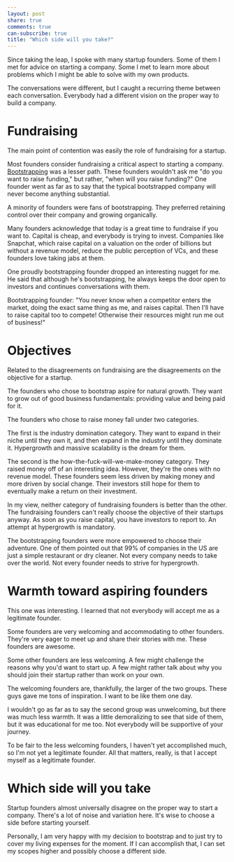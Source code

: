 ```yaml
---
layout: post
share: true
comments: true
can-subscribe: true
title: "Which side will you take?"
---
```


Since taking the leap, I spoke with many startup founders.  Some of them I met for advice on starting a company.  Some I met to learn more about problems which I might be able to solve with my own products.

The conversations were different, but I caught a recurring theme between each conversation.  Everybody had a different vision on the proper way to build a company.

# Fundraising

The main point of contention was easily the role of fundraising for a startup.

Most founders consider fundraising a critical aspect to starting a company.  <a href="http://www.dillonforrest.com/startup/how-to-fund-your-startup/" target="_blank">Bootstrapping</a> was a lesser path.  These founders wouldn't ask me "do you want to raise funding," but rather, "when will you raise funding?"  One founder went as far as to say that the typical bootstrapped company will never become anything substantial.

A minority of founders were fans of bootstrapping.  They preferred retaining control over their company and growing organically.

Many founders acknowledge that today is a great time to fundraise if you want to.  Capital is cheap, and everybody is trying to invest.  Companies like Snapchat, which raise capital on a valuation on the order of billions but without a revenue model, reduce the public perception of VCs, and these founders love taking jabs at them.

One proudly bootstrapping founder dropped an interesting nugget for me.  He said that although he's bootstrapping, he always keeps the door open to investors and continues conversations with them.

Bootstrapping founder:  "You never know when a competitor enters the market, doing the exact same thing as me, and raises capital.  Then I'll have to raise capital too to compete!  Otherwise their resources might run me out of business!"

# Objectives

Related to the disagreements on fundraising are the disagreements on the objective for a startup.

The founders who chose to bootstrap aspire for natural growth.  They want to grow out of good business fundamentals:  providing value and being paid for it.

The founders who chose to raise money fall under two categories.

The first is the industry domination category.  They want to expand in their niche until they own it, and then expand in the industry until they dominate it.  Hypergrowth and massive scalability is the dream for them.

The second is the how-the-fuck-will-we-make-money category.  They raised money off of an interesting idea.  However, they're the ones with no revenue model.  These founders seem less driven by making money and more driven by social change.  Their investors still hope for them to eventually make a return on their investment.

In my view, neither category of fundraising founders is better than the other.  The fundraising founders can't really choose the objective of their startups anyway.  As soon as you raise capital, you have investors to report to.  An attempt at hypergrowth is mandatory.

The bootstrapping founders were more empowered to choose their adventure.  One of them pointed out that 99% of companies in the US are just a simple restaurant or dry cleaner.  Not every company needs to take over the world.  Not every founder needs to strive for hypergrowth.

# Warmth toward aspiring founders

This one was interesting.  I learned that not everybody will accept me as a legitimate founder.

Some founders are very welcoming and accommodating to other founders.  They're very eager to meet up and share their stories with me.  These founders are awesome.

Some other founders are less welcoming.  A few might challenge the reasons why you'd want to start up.  A few might rather talk about why you should join their startup rather than work on your own.

The welcoming founders are, thankfully, the larger of the two groups.  These guys gave me tons of inspiration.  I want to be like them one day.

I wouldn't go as far as to say the second group was unwelcoming, but there was much less warmth.  It was a little demoralizing to see that side of them, but it was educational for me too.  Not everybody will be supportive of your journey.

To be fair to the less welcoming founders, I haven't yet accomplished much, so I'm not yet a legitimate founder.  All that matters, really, is that I accept myself as a legitimate founder.

# Which side will you take

Startup founders almost universally disagree on the proper way to start a company.  There's a lot of noise and variation here.  It's wise to choose a side before starting yourself.

Personally, I am very happy with my decision to bootstrap and to just try to cover my living expenses for the moment.  If I can accomplish that, I can set my scopes higher and possibly choose a different side.
